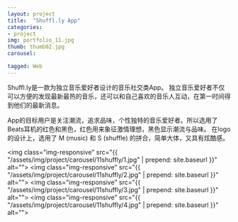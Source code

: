 ```yaml
---
layout: project
title:  "Shuffl.ly App"
categories:
- project
img: portfolio_11.jpg
thumb: thumb02.jpg
carousel:

tagged: Web
---
```

Shuffl.ly是一款为独立音乐爱好者设计的音乐社交类App。
独立音乐爱好者不仅可以方便的发现最新最热的音乐，还可以和自己喜欢的音乐人互动，在第一时间得到他们的最新消息。

App的目标用户是关注潮流，追求品味，个性独特的音乐爱好者。所以选用了Beats耳机的红色和黑色，红色用来象征激情理想，黑色显示潮流与品味。
在logo的设计上，选用了 M (music) 和 S (shuffle) 的拼合，简单大体，又具有炫酷感。

<img class="img-responsive" src="{{ "/assets/img/project/carousel/11shuffly/1.jpg" | prepend: site.baseurl }}" alt="">
<img class="img-responsive" src="{{ "/assets/img/project/carousel/11shuffly/2.jpg" | prepend: site.baseurl }}" alt="">
<img class="img-responsive" src="{{ "/assets/img/project/carousel/11shuffly/3.jpg" | prepend: site.baseurl }}" alt="">
<img class="img-responsive" src="{{ "/assets/img/project/carousel/11shuffly/4.jpg" | prepend: site.baseurl }}" alt="">



